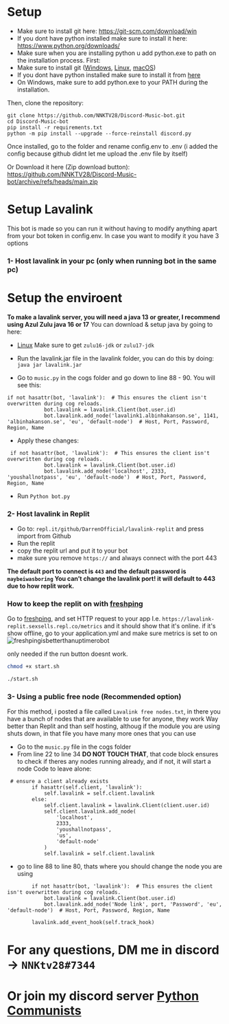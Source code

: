 # Setup
- Make sure to install git here:
https://git-scm.com/download/win
- If you dont have python installed make sure to install it here: https://www.python.org/downloads/
- Make sure when you are installing python u add python.exe to path on the installation process.
First:
- Make sure to install git ([Windows](https://git-scm.com/download/win), [Linux](https://git-scm.com/download/linux), [macOS](https://git-scm.com/download/mac))
- If you dont have python installed make sure to install it from [here](https://www.python.org/downloads)
- On Windows, make sure to add python.exe to your PATH during the installation.

Then, clone the repository:
```
git clone https://github.com/NNKTV28/Discord-Music-bot.git
cd Discord-Music-bot
pip install -r requirements.txt
python -m pip install --upgrade --force-reinstall discord.py
```

Once installed, go to the folder and rename config.env to .env (i added the config because github didnt let me upload the .env file by itself)

Or Download it here (Zip download button):
https://github.com/NNKTV28/Discord-Music-bot/archive/refs/heads/main.zip

# Setup Lavalink
This bot is made so you can run it without having to modify anything apart from your bot token in config.env. In case you want to modify it you have 3 options

### 1- Host lavalink in your pc (only when running bot in the same pc)

# Setup the enviroent

**To make a lavalink server, you will need a java 13 or greater, I recommend using Azul Zulu java 16 or 17**
You can download & setup java by going to here:
* [Linux](https://www.azul.com/downloads/?os=linux&package=jdk) Make sure to get `zulu16-jdk` or `zulu17-jdk`

* Run the lavalink.jar file in the lavalink folder, you can do this by doing: `java jar lavalink.jar`
* Go to `music.py` in the cogs folder and go down to line 88 - 90. You will see this:
```
if not hasattr(bot, 'lavalink'):  # This ensures the client isn't overwritten during cog reloads.
            bot.lavalink = lavalink.Client(bot.user.id)
            bot.lavalink.add_node('lavalink1.albinhakanson.se', 1141, 'albinhakanson.se', 'eu', 'default-node')  # Host, Port, Password, Region, Name
```
* Apply these changes: 

```
 if not hasattr(bot, 'lavalink'):  # This ensures the client isn't overwritten during cog reloads.
            bot.lavalink = lavalink.Client(bot.user.id)
            bot.lavalink.add_node('localhost', 2333, 'youshallnotpass', 'eu', 'default-node')  # Host, Port, Password, Region, Name
```
* Run `Python bot.py`
### 2- Host lavalink in Replit

*  Go to: `repl.it/github/DarrenOfficial/lavalink-replit` and press import from Github
*  Run the replit
*  copy the replit url and put it to your bot
*  make sure you remove `https://` and always connect with the port 443

**The default port to connect is `443` and the default password is `maybeiwasboring`
You can’t change the lavalink port! it will default to 443 due to how replit work.**

### How to keep the replit on with [freshping](https://www.freshworks.com/website-monitoring/)
Go to [freshping](https://www.freshworks.com/website-monitoring/), and set HTTP request to your app I.e. `https://lavalink-replit.sexsells.repl.co/metrics`
and it should show that it's online. if it's show offline, go to your application.yml and make sure metrics is set to on
![freshpingisbetterthanuptimerobot](https://darrennathanael.com/cdn/873E3AB4-8862-49A2-B5F6-5A0B97E3BCF1.jpeg)

only needed if the run button doesnt work.
```bash
chmod +x start.sh
```
```bash
./start.sh
```

### 3- Using a public free node **(Recommended option)**
For this method, i posted a file called `Lavalink free nodes.txt`, in there you have a bunch of nodes that are available to use for anyone, they work Way better than Replit and than self hosting, althoug if the module you are using shuts down, in that file you have many more ones that you can use

* Go to the `music.py` file in the cogs folder
* From line 22 to line 34 **DO NOT TOUCH THAT**, that code block ensures to check if theres any nodes running already, and if not, it will start a node
Code to leave alone:
```
 # ensure a client already exists
        if hasattr(self.client, 'lavalink'):
            self.lavalink = self.client.lavalink
        else:
            self.client.lavalink = lavalink.Client(client.user.id)
            self.client.lavalink.add_node(
                'localhost',
                2333,
                'youshallnotpass',
                'us',
                'default-node'
            )
            self.lavalink = self.client.lavalink
```
- go to line 88 to line 80, thats where you should change the node you are using
```
        if not hasattr(bot, 'lavalink'):  # This ensures the client isn't overwritten during cog reloads.
            bot.lavalink = lavalink.Client(bot.user.id)
            bot.lavalink.add_node('Node link', port, 'Password', 'eu', 'default-node')  # Host, Port, Password, Region, Name

        lavalink.add_event_hook(self.track_hook)
```
        
# For any questions, DM me in discord -> `NNKtv28#7344` 
# Or join my discord server [Python Communists](https://discord.gg/9fQymyuF4c)
